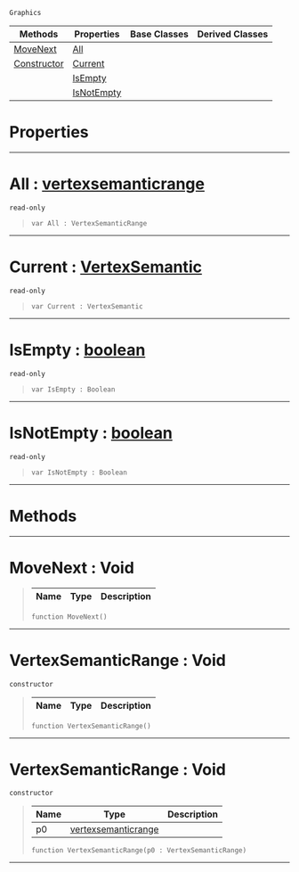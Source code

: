  `Graphics`

|Methods|Properties|Base Classes|Derived Classes|
|---|---|---|---|
|[ MoveNext](https://github.com/ZilchEngine/ZilchDocs/blob/master/code_reference/class_reference/vertexsemanticrange.md#movenext-void)|[ All](https://github.com/ZilchEngine/ZilchDocs/blob/master/code_reference/class_reference/vertexsemanticrange.md#all-zilch-engine-document)| | |
|[ Constructor](https://github.com/ZilchEngine/ZilchDocs/blob/master/code_reference/class_reference/vertexsemanticrange.md#vertexsemanticrange-void)|[ Current](https://github.com/ZilchEngine/ZilchDocs/blob/master/code_reference/class_reference/vertexsemanticrange.md#current-zilch-engine-docu)| | |
| |[ IsEmpty](https://github.com/ZilchEngine/ZilchDocs/blob/master/code_reference/class_reference/vertexsemanticrange.md#isempty-zilch-engine-docu)| | |
| |[ IsNotEmpty](https://github.com/ZilchEngine/ZilchDocs/blob/master/code_reference/class_reference/vertexsemanticrange.md#isnotempty-zilch-engine-d)| | |


 #  Properties


---  
 #  All : [vertexsemanticrange](https://github.com/ZilchEngine/ZilchDocs/blob/master/code_reference/class_reference/vertexsemanticrange.md)

 `read-only`

> 
> ``` lang=cpp, name=Nada
> var All : VertexSemanticRange


---  
 #  Current : [VertexSemantic](https://github.com/ZilchEngine/ZilchDocs/blob/master/code_reference/enum_reference.md#vertexsemantic)

 `read-only`

> 
> ``` lang=cpp, name=Nada
> var Current : VertexSemantic


---  
 #  IsEmpty : [boolean](https://github.com/ZilchEngine/ZilchDocs/blob/master/code_reference/nada_base_types/boolean.md)

 `read-only`

> 
> ``` lang=cpp, name=Nada
> var IsEmpty : Boolean


---  
 #  IsNotEmpty : [boolean](https://github.com/ZilchEngine/ZilchDocs/blob/master/code_reference/nada_base_types/boolean.md)

 `read-only`

> 
> ``` lang=cpp, name=Nada
> var IsNotEmpty : Boolean


---  
 #  Methods


---  
 #  MoveNext : Void

> 
> |Name|Type|Description|
> |---|---|---|
> ``` lang=cpp, name=Nada
> function MoveNext()
> ``` 


---  
 #  VertexSemanticRange : Void

 `constructor`

> 
> |Name|Type|Description|
> |---|---|---|
> ``` lang=cpp, name=Nada
> function VertexSemanticRange()
> ``` 


---  
 #  VertexSemanticRange : Void

 `constructor`

> 
> |Name|Type|Description|
> |---|---|---|
> |p0|[vertexsemanticrange](https://github.com/ZilchEngine/ZilchDocs/blob/master/code_reference/class_reference/vertexsemanticrange.md)| |
> ``` lang=cpp, name=Nada
> function VertexSemanticRange(p0 : VertexSemanticRange)
> ``` 


---  
 

 